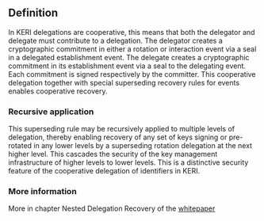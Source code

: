 ## Definition
In KERI delegations are cooperative, this means that both the delegator and delegate must contribute to a delegation. The delegator creates a cryptographic commitment in either a rotation or interaction event via a seal in a delegated establishment event. The delegate creates a cryptographic commitment in its establishment event via a seal to the delegating event. Each commitment is signed respectively by the committer. This cooperative delegation together with special superseding recovery rules for events enables cooperative recovery.

### Recursive application
This superseding rule may be recursively applied to multiple levels of delegation, thereby enabling recovery of any set of keys signing or pre-rotated in any lower levels by a superseding rotation delegation at the next higher level. This cascades the security of the key management infrastructure of higher levels to lower levels. This is a distinctive security feature of the cooperative delegation of identifiers in KERI.

### More information
More in chapter Nested Delegation Recovery of the [whitepaper](https://github.com/SmithSamuelM/Papers/blob/master/whitepapers/KERI_WP_2.x.web.pdf)